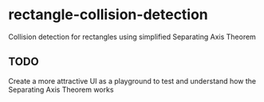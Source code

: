 # rectangle-collision-detection
Collision detection for rectangles using simplified Separating Axis Theorem

## TODO
Create a more attractive UI as a playground to test and understand how the Separating Axis Theorem works
